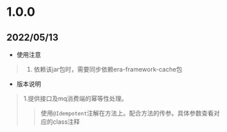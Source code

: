 # 1.0.0
## 2022/05/13
* 使用注意
> 1. 依赖该jar包时，需要同步依赖era-framework-cache包

* 版本说明
> 1.提供接口及mq消费端的幂等性处理。
>> 使用`@Idempotent`注解在方法上。配合方法的传参。具体参数查看对应的class注释

